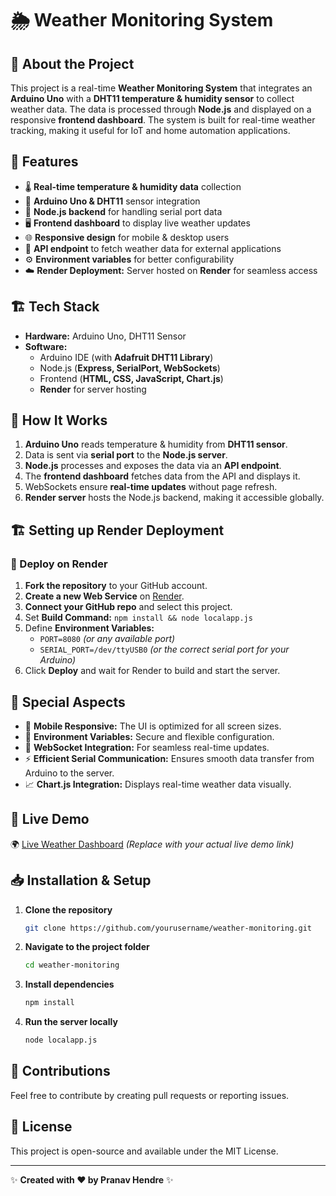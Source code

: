 # 🌦️ Weather Monitoring System 

## 📌 About the Project

This project is a real-time **Weather Monitoring System** that integrates an **Arduino Uno** with a **DHT11 temperature & humidity sensor** to collect weather data. The data is processed through **Node.js** and displayed on a responsive **frontend dashboard**. The system is built for real-time weather tracking, making it useful for IoT and home automation applications.

## 🚀 Features

- 🌡️ **Real-time temperature & humidity data** collection
- 🔗 **Arduino Uno & DHT11** sensor integration
- 📡 **Node.js backend** for handling serial port data
- 🖥️ **Frontend dashboard** to display live weather updates
- 🌐 **Responsive design** for mobile & desktop users
- 🔄 **API endpoint** to fetch weather data for external applications
- ⚙️ **Environment variables** for better configurability
- ☁️ **Render Deployment:** Server hosted on **Render** for seamless access

## 🏗️ Tech Stack

- **Hardware:** Arduino Uno, DHT11 Sensor
- **Software:**
  - Arduino IDE (with **Adafruit DHT11 Library**)
  - Node.js (**Express, SerialPort, WebSockets**)
  - Frontend (**HTML, CSS, JavaScript, Chart.js**)
  - **Render** for server hosting

## 🔧 How It Works

1. **Arduino Uno** reads temperature & humidity from **DHT11 sensor**.
2. Data is sent via **serial port** to the **Node.js server**.
3. **Node.js** processes and exposes the data via an **API endpoint**.
4. The **frontend dashboard** fetches data from the API and displays it.
5. WebSockets ensure **real-time updates** without page refresh.
6. **Render server** hosts the Node.js backend, making it accessible globally.

## 🏗️ Setting up Render Deployment

### 🔧 Deploy on Render

1. **Fork the repository** to your GitHub account.
2. **Create a new Web Service** on [Render](https://render.com/).
3. **Connect your GitHub repo** and select this project.
4. Set **Build Command:** `npm install && node localapp.js`
5. Define **Environment Variables:**
   - `PORT=8080` *(or any available port)*
   - `SERIAL_PORT=/dev/ttyUSB0` *(or the correct serial port for your Arduino)*
6. Click **Deploy** and wait for Render to build and start the server.

## 📜 Special Aspects

- 📲 **Mobile Responsive:** The UI is optimized for all screen sizes.
- 🔑 **Environment Variables:** Secure and flexible configuration.
- 🔗 **WebSocket Integration:** For seamless real-time updates.
- ⚡ **Efficient Serial Communication:** Ensures smooth data transfer from Arduino to the server.
- 📈 **Chart.js Integration:** Displays real-time weather data visually.

## 🔗 Live Demo

🌍 [Live Weather Dashboard](#) *(Replace with your actual live demo link)*

## 📥 Installation & Setup

1. **Clone the repository**
   ```sh
   git clone https://github.com/yourusername/weather-monitoring.git
   ```
2. **Navigate to the project folder**
   ```sh
   cd weather-monitoring
   ```
3. **Install dependencies**
   ```sh
   npm install
   ```
4. **Run the server locally**
   ```sh
   node localapp.js
   ```

## 🌟 Contributions

Feel free to contribute by creating pull requests or reporting issues.

## 📜 License

This project is open-source and available under the MIT License.

---

✨ **Created with ❤️ by Pranav Hendre** ✨

